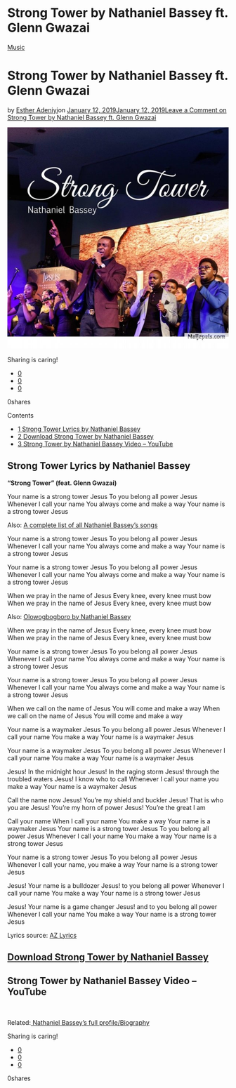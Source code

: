 # Strong Tower by Nathaniel Bassey ft. Glenn Gwazai

[Music](https://estheradeniyi.com/category/music/)
# Strong Tower by Nathaniel Bassey ft. Glenn Gwazai

by [Esther Adeniyi](https://estheradeniyi.com/author/esther-adeniyi/)on [January 12, 2019January 12, 2019](https://estheradeniyi.com/strong-tower-nathaniel-bassey/)[Leave a Comment on Strong Tower by Nathaniel Bassey ft. Glenn Gwazai](https://estheradeniyi.com/strong-tower-nathaniel-bassey/#respond)

![Strong tower by nathaniel bassey](images\Strong-tower-by-nathaniel-bassey.jpg)

Sharing is caring!

- [0](https://www.facebook.com/sharer/sharer.php?u=https%3A%2F%2Festheradeniyi.com%2Fstrong-tower-nathaniel-bassey%2F&amp;t=Strong%20Tower%20by%20Nathaniel%20Bassey%20ft.%20Glenn%20Gwazai)
- [0](https://twitter.com/intent/tweet?text=Strong%20Tower%20by%20Nathaniel%20Bassey%20ft.%20Glenn%20Gwazai&amp;url=https%3A%2F%2Festheradeniyi.com%2Fstrong-tower-nathaniel-bassey%2F)
- [0](#)

0shares

Contents

- [1 Strong Tower Lyrics by Nathaniel Bassey](#Strong_Tower_Lyrics_by_Nathaniel_Bassey)
- [2 Download Strong Tower by Nathaniel Bassey](#Download_Strong_Tower_by_Nathaniel_Bassey)
- [3 Strong Tower by Nathaniel Bassey Video &#x2013; YouTube](#Strong_Tower_by_Nathaniel_Bassey_Video_8211_YouTube)

## Strong Tower Lyrics by Nathaniel Bassey

**&#x201C;Strong Tower&#x201D; (feat. Glenn Gwazai)**

Your name is a strong tower Jesus
 To you belong all power Jesus
 Whenever I call your name
 You always come and make a way
 Your name is a strong tower Jesus

Also: [A complete list of all Nathaniel Bassey&#x2019;s songs](https://estheradeniyi.com/nathaniel-basseys-songs/)

Your name is a strong tower Jesus
 To you belong all power Jesus
 Whenever I call your name
 You always come and make a way
 Your name is a strong tower Jesus

Your name is a strong tower Jesus
 To you belong all power Jesus
 Whenever I call your name
 You always come and make a way
 Your name is a strong tower Jesus

When we pray in the name of Jesus
 Every knee, every knee must bow
 When we pray in the name of Jesus
 Every knee, every knee must bow

Also: [Olowogbogboro by Nathaniel Bassey](https://estheradeniyi.com/olowogboboro-lyrics-nathaniel-bassey/)

When we pray in the name of Jesus
 Every knee, every knee must bow
 When we pray in the name of Jesus
 Every knee, every knee must bow

Your name is a strong tower Jesus
 To you belong all power Jesus
 Whenever I call your name
 You always come and make a way
 Your name is a strong tower Jesus

Your name is a strong tower Jesus
 To you belong all power Jesus
 Whenever I call your name
 You always come and make a way
 Your name is a strong tower Jesus

When we call on the name of Jesus
 You will come and make a way
 When we call on the name of Jesus
 You will come and make a way

Your name is a waymaker Jesus
 To you belong all power Jesus
 Whenever I call your name
 You make a way
 Your name is a waymaker Jesus

Your name is a waymaker Jesus
 To you belong all power Jesus
 Whenever I call your name
 You make a way
 Your name is a waymaker Jesus

Jesus! In the midnight hour
 Jesus! In the raging storm
 Jesus! through the troubled waters
 Jesus! I know who to call
 Whenever I call your name you make a way
 Your name is a waymaker Jesus

Call the name now
 Jesus! You&#x2019;re my shield and buckler
 Jesus! That is who you are
 Jesus! You&#x2019;re my horn of power
 Jesus! You&#x2019;re the great I am

Call your name
 When I call your name
 You make a way
 Your name is a waymaker Jesus
 Your name is a strong tower Jesus
 To you belong all power Jesus
 Whenever I call your name
 You make a way
 Your name is a strong tower Jesus

Your name is a strong tower Jesus
 To you belong all power Jesus
 Whenever I call your name, you make a way
 Your name is a strong tower Jesus

Jesus! Your name is a bulldozer
 Jesus! to you belong all power
 Whenever I call your name
 You make a way
 Your name is a strong tower Jesus

Jesus! Your name is a game changer
 Jesus! and to you belong all power
 Whenever I call your name
 You make a way
 Your name is a strong tower Jesus

Lyrics source: [AZ Lyrics](https://www.azlyrics.com/lyrics/nathanielbassey/strongtower.html)

## [Download Strong Tower by Nathaniel Bassey](http://www.naijapals.com/music/Strong_Tower_Nathaniel_Bassey_ft_Glenn_Gwazai-89501)

## Strong Tower by Nathaniel Bassey Video &#x2013; YouTube

&#xA0;

Related:[ Nathaniel Bassey&#x2019;s full profile/Biography](https://estheradeniyi.com/nathaniel-bassey/)

Sharing is caring!

- [0](https://www.facebook.com/sharer/sharer.php?u=https%3A%2F%2Festheradeniyi.com%2Fstrong-tower-nathaniel-bassey%2F&amp;t=Strong%20Tower%20by%20Nathaniel%20Bassey%20ft.%20Glenn%20Gwazai)
- [0](https://twitter.com/intent/tweet?text=Strong%20Tower%20by%20Nathaniel%20Bassey%20ft.%20Glenn%20Gwazai&amp;url=https%3A%2F%2Festheradeniyi.com%2Fstrong-tower-nathaniel-bassey%2F)
- [0](#)

0shares